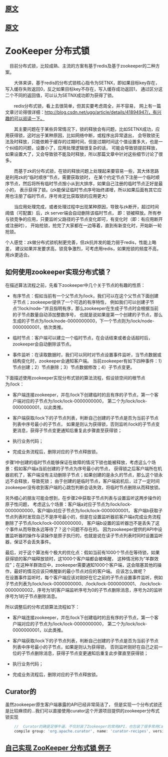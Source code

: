 ## [原文](https://www.cnblogs.com/yjmyzz/p/distributed-lock-using-zookeeper.html)

## [原文](http://www.dengshenyu.com/java/%E5%88%86%E5%B8%83%E5%BC%8F%E7%B3%BB%E7%BB%9F/2017/10/23/zookeeper-distributed-lock.html)

# ZooKeeper 分布式锁

　目前分布式锁，比较成熟、主流的方案有基于redis及基于zookeeper的二种方案。

　　大体来讲，基于redis的分布式锁核心指令为SETNX，即如果目标key存在，写入缓存失败返回0，反之如果目标key不存在，写入缓存成功返回1，
通过区分这二个不同的返回值，可以认为SETNX成功即为获得了锁。

　　redis分布式锁，看上去很简单，但其实要考虑周全，并不容易，
网上有一篇文章讨论得很详细：http://blog.csdn.net/ugg/article/details/41894947/，有兴趣的可以阅读一下。

　　其主要问题在于某些异常情况下，锁的释放会有问题，比如SETNX成功，应用获得锁，这时出于某种原因，比如网络中断，或程序出异常退出，
会导致锁无法及时释放，只能依赖于缓存的过期时间，但是过期时间这个值设置多大，也是一个纠结的问题，设置小了，应用处理逻辑很复杂的话，
可能会导致锁提前释放，如果设置大了，又会导致锁不能及时释放，所以那篇文章中针对这些细节讨论了很多。

　　而基于zk的分布式锁，在锁的释放问题上处理起来要容易一些，其大体思路是利用zk的“临时顺序”节点，需要获取锁时，
在某个约定节点下注册一个临时顺序节点，然后将所有临时节点按小从到大排序，如果自己注册的临时节点正好是最小的，
表示获得了锁。(zk能保证临时节点序号始终递增，所以如果后面有其它应用也注册了临时节点，序号肯定比获取锁的应用更大）

　　当应用处理完成，或者处理过程中出现某种原因，导致与zk断开，超过时间阈值（可配置）后，zk server端会自动删除该临时节点，
即：锁被释放。所有参与锁竞争的应用，只要监听父路径的子节点变化即可，有变化时（即：有应用断开或注册时），
开始抢锁，抢完了大家都在一边等着，直到有新变化时，开始新一轮抢锁。


个人感觉：zk做分布式锁机制更完善，但zk抗并发的能力弱于redis，性能上略差，
建议如果并发要求高，锁竞争激烈，可考虑用redis，如果抢锁的频度不高，用zk更适合。


## 如何使用zookeeper实现分布式锁？
在描述算法流程之前，先看下zookeeper中几个关于节点的有趣的性质：

- 有序节点：假如当前有一个父节点为/lock，我们可以在这个父节点下面创建子节点；zookeeper提供了一个可选的有序特性，
例如我们可以创建子节点“/lock/node-”并且指明有序，那么zookeeper在生成子节点时会根据当前的子节点数量自动添加整数序号，
也就是说如果是第一个创建的子节点，那么生成的子节点为/lock/node-0000000000，下一个节点则为/lock/node-0000000001，依次类推。

- 临时节点：客户端可以建立一个临时节点，在会话结束或者会话超时后，zookeeper会自动删除该节点。

- 事件监听：在读取数据时，我们可以同时对节点设置事件监听，当节点数据或结构变化时，zookeeper会通知客户端。
当前zookeeper有如下四种事件：1）节点创建；2）节点删除；3）节点数据修改；4）子节点变更。

下面描述使用zookeeper实现分布式锁的算法流程，假设锁空间的根节点为/lock：

- 客户端连接zookeeper，并在/lock下创建临时的且有序的子节点，第一个客户端对应的子节点为/lock/lock-0000000000，
第二个为/lock/lock-0000000001，以此类推。

- 客户端获取/lock下的子节点列表，判断自己创建的子节点是否为当前子节点列表中序号最小的子节点，
如果是则认为获得锁，否则监听/lock的子节点变更消息，获得子节点变更通知后重复此步骤直至获得锁；

- 执行业务代码；

- 完成业务流程后，删除对应的子节点释放锁。

步骤1中创建的临时节点能够保证在故障的情况下锁也能被释放，考虑这么个场景：假如客户端a当前创建的子节点为序号最小的节点，
获得锁之后客户端所在机器宕机了，客户端没有主动删除子节点；如果创建的是永久的节点，那么这个锁永远不会释放，导致死锁；
由于创建的是临时节点，客户端宕机后，过了一定时间zookeeper没有收到客户端的心跳包判断会话失效，将临时节点删除从而释放锁。

另外细心的朋友可能会想到，在步骤2中获取子节点列表与设置监听这两步操作的原子性问题，
考虑这么个场景：客户端a对应子节点为/lock/lock-0000000000，客户端b对应子节点为/lock/lock-0000000001，
客户端b获取子节点列表时发现自己不是序号最小的，但是在设置监听器前客户端a完成业务流程删除了子节点/lock/lock-0000000000，
客户端b设置的监听器岂不是丢失了这个事件从而导致永远等待了？这个问题不存在的。
因为zookeeper提供的API中设置监听器的操作与读操作是原子执行的，也就是说在读子节点列表时同时设置监听器，保证不会丢失事件。

最后，对于这个算法有个极大的优化点：假如当前有1000个节点在等待锁，如果获得锁的客户端释放锁时，这1000个客户端都会被唤醒，
这种情况称为“羊群效应”；在这种羊群效应中，zookeeper需要通知1000个客户端，这会阻塞其他的操作，最好的情况应该只唤醒新的最小节点对应的客户端。
应该怎么做呢？   
在设置事件监听时，每个客户端应该对刚好在它之前的子节点设置事件监听，例如子节点列表为/lock/lock-0000000000、/lock/lock-0000000001、
/lock/lock-0000000002，序号为1的客户端监听序号为0的子节点删除消息，序号为2的监听序号为1的子节点删除消息。

所以调整后的分布式锁算法流程如下：


- 客户端连接zookeeper，并在/lock下创建临时的且有序的子节点，第一个客户端对应的子节点为/lock/lock-0000000000，
第二个为/lock/lock-0000000001，以此类推。

- 客户端获取/lock下的子节点列表，判断自己创建的子节点是否为当前子节点列表中序号最小的子节点，如果是则认为获得锁，
否则监听刚好在自己之前一位的子节点删除消息，获得子节点变更通知后重复此步骤直至获得锁；

- 执行业务代码；

- 完成业务流程后，删除对应的子节点释放锁。

## Curator的
虽然zookeeper原生客户端暴露的API已经非常简洁了，
但是实现一个分布式锁还是比较麻烦的…我们可以直接使用curator这个开源项目提供的zookeeper分布式锁实现

```groovy
    //  Curator的确是足够牛逼，不仅封装了Zookeeper的常用API，也包装了很多常用Case的实现
    compile group: 'org.apache.curator', name: 'curator-recipes', version: '4.2.0'
```

## [自己实现 ZooKeeper 分布式锁 例子](/space/pankui/exmaple/lock/ZookDistributedLockExample.java)

